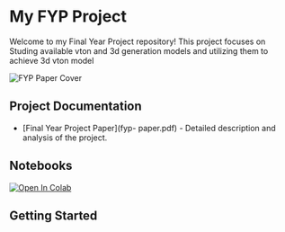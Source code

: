 

# My FYP Project

Welcome to my Final Year Project repository! This project focuses on Studing available vton and 3d generation models and utilizing them to achieve 3d vton model

![FYP Paper Cover](https://via.placeholder.com/150?text=FYP+Paper)

## Project Documentation

- [Final Year Project Paper](fyp- paper.pdf) - Detailed description and analysis of the project.

## Notebooks

[![Open In Colab](https://colab.research.google.com/assets/colab-badge.svg)]((https://colab.research.google.com/github/MoeenArif1/VITON-3D/blob/main/VTON_3D.ipynb))

## Getting Started

